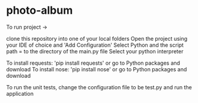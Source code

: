 # photo-album
To run project ->

clone this repository into one of your local folders
Open the project using your IDE of choice and 'Add Configuration'
Select Python and the script path = to the directory of the main.py file
Select your python interpreter

To install requests: 'pip install requests' or go to Python packages and download
To install nose: 'pip install nose' or go to Python packages and download

To run the unit tests, change the configuration file to be test.py and run the application
